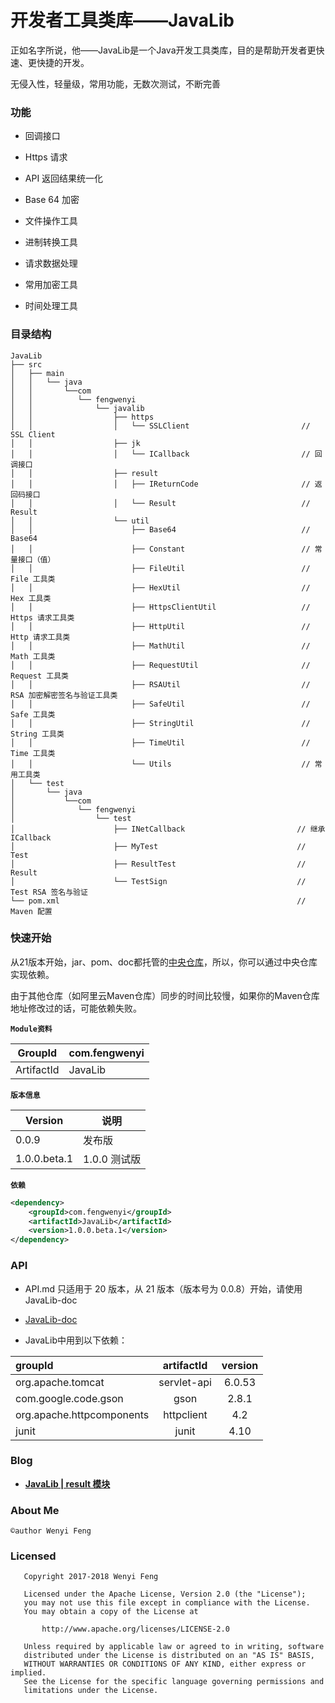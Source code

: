 # 开发者工具类库——JavaLib

正如名字所说，他——JavaLib是一个Java开发工具类库，目的是帮助开发者更快速、更快捷的开发。

无侵入性，轻量级，常用功能，无数次测试，不断完善

### 功能


* 回调接口

* Https 请求

* API 返回结果统一化

* Base 64 加密

* 文件操作工具

* 进制转换工具

* 请求数据处理

* 常用加密工具

* 时间处理工具


### 目录结构

```
JavaLib
├── src
│   ├── main
│   │   └── java
│   │       └──com
│   │          └── fengwenyi
│   │              └── javalib
│   │                  ├── https
│   │                  │   └── SSLClient                         // SSL Client
│   │                  ├── jk
│   │                  │   └── ICallback                         // 回调接口
│   │                  ├── result
│   │                  │   ├── IReturnCode                       // 返回码接口
│   │                  │   └── Result                            // Result
│   │                  └── util
│   │                      ├── Base64                            // Base64
│   │                      ├── Constant                          // 常量接口（值）
│   │                      ├── FileUtil                          // File 工具类
│   │                      ├── HexUtil                           // Hex 工具类
│   │                      ├── HttpsClientUtil                   // Https 请求工具类
│   │                      ├── HttpUtil                          // Http 请求工具类
│   │                      ├── MathUtil                          // Math 工具类
│   │                      ├── RequestUtil                       // Request 工具类
│   │                      ├── RSAUtil                           // RSA 加密解密签名与验证工具类
│   │                      ├── SafeUtil                          // Safe 工具类
│   │                      ├── StringUtil                        // String 工具类
│   │                      ├── TimeUtil                          // Time 工具类
│   │                      └── Utils                             // 常用工具类
│   └── test
│       └── java
│           └──com
│              └── fengwenyi
│                  └── test
│                      ├── INetCallback                         // 继承 ICallback
│                      ├── MyTest                               // Test
│                      ├── ResultTest                           // Result
│                      └── TestSign                             // Test RSA 签名与验证
└── pom.xml                                                     // Maven 配置

```

### 快速开始

从21版本开始，jar、pom、doc都托管的[中央仓库](http://search.maven.org/#search%7Cga%7C1%7Cg%3A%22com.fengwenyi%22)，所以，你可以通过中央仓库实现依赖。

由于其他仓库（如阿里云Maven仓库）同步的时间比较慢，如果你的Maven仓库地址修改过的话，可能依赖失败。

**`Module资料`**

|  GroupId  | com.fengwenyi|
|   ---     | ---|
| ArtifactId| JavaLib|

**`版本信息`**

| Version | 说明 |
|  ---    | --- |
|  0.0.9  | 发布版 |
|  1.0.0.beta.1  | 1.0.0 测试版 |

**`依赖`**

```xml
<dependency>
    <groupId>com.fengwenyi</groupId>
    <artifactId>JavaLib</artifactId>
    <version>1.0.0.beta.1</version>
</dependency>
```


### API

* API.md 只适用于 20 版本，从 21 版本（版本号为 0.0.8）开始，请使用JavaLib-doc

* [JavaLib-doc](https://javalib-doc.fengwenyi.com)

* JavaLib中用到以下依赖：

|groupId                   |artifactId           |version  |
|:----                     |:---:                 |:---:     |
|org.apache.tomcat         |servlet-api          |6.0.53   |
|com.google.code.gson      |gson                 |2.8.1    |
|org.apache.httpcomponents |httpclient           |4.2      |
|junit                     |junit                |4.10     |


### Blog

* **[JavaLib | result 模块](https://www.jianshu.com/p/03c8c95bd661)**

### About Me

```
©author Wenyi Feng
```

### Licensed

```
   Copyright 2017-2018 Wenyi Feng

   Licensed under the Apache License, Version 2.0 (the "License");
   you may not use this file except in compliance with the License.
   You may obtain a copy of the License at

       http://www.apache.org/licenses/LICENSE-2.0

   Unless required by applicable law or agreed to in writing, software
   distributed under the License is distributed on an "AS IS" BASIS,
   WITHOUT WARRANTIES OR CONDITIONS OF ANY KIND, either express or implied.
   See the License for the specific language governing permissions and
   limitations under the License.
```
